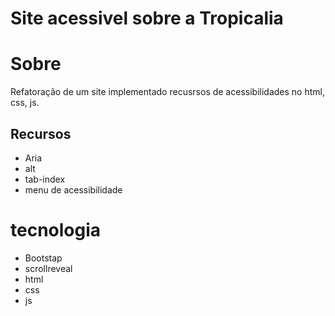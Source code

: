 # Site acessivel sobre a Tropicalia
# Sobre
Refatoração de um site implementado recusrsos de acessibilidades no html, css, js.

## Recursos
- Aria
- alt
- tab-index
- menu de acessibilidade

# tecnologia
- Bootstap
- scrollreveal
- html
- css
- js
